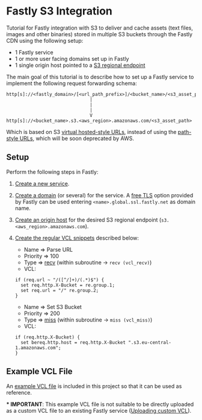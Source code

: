 # Fastly S3 Integration

Tutorial for Fastly integration with S3 to deliver and cache assets (text files, images and other binaries) stored in multiple S3 buckets through the Fastly CDN using the following setup:

* 1 Fastly service
* 1 or more user facing domains set up in Fastly
* 1 single origin host pointed to a <a href="https://docs.aws.amazon.com/general/latest/gr/s3.html" target="_blank">S3 regional endpoint</a>

The main goal of this tutorial is to describe how to set up a Fastly service to implement the following request forwarding schema:

    http[s]://<fastly_domain>/[<url_path_prefix>]/<bucket_name>/<s3_asset_path>
                                   |
                                   |
                                   |
                                   V
    http[s]://<bucket_name>.s3.<aws_region>.amazonaws.com/<s3_asset_path>

Which is based on S3 <a href="https://docs.aws.amazon.com/AmazonS3/latest/userguide/VirtualHosting.html#virtual-hosted-style-access" target="_blank">virtual hosted-style URLs</a>, instead of using the <a href="https://docs.aws.amazon.com/AmazonS3/latest/userguide/VirtualHosting.html#path-style-access" target="_blank">path-style URLs</a>, which will be soon deprecated by AWS.

## Setup

Perform the following steps in Fastly:

1. <a href="https://docs.fastly.com/en/guides/working-with-services#creating-a-new-service" target="_blank">Create a new service</a>.

2. <a href="https://docs.fastly.com/en/guides/working-with-domains#creating-a-domain" target="_blank">Create a domain</a> (or several) for the service. A <a href="https://docs.fastly.com/en/guides/setting-up-free-tls" target="_blank">free TLS</a> option provided by Fastly can be used entering `<name>.global.ssl.fastly.net` as domain name.

3. <a href="https://docs.fastly.com/en/guides/working-with-services#creating-a-new-host" target="_blank">Create an origin host</a> for the desired S3 regional endpoint (`s3.<aws_region>.amazonaws.com`).

4. <a href="https://docs.fastly.com/en/guides/using-regular-vcl-snippets#creating-a-regular-vcl-snippet" target="_blank">Create the regular VCL snippets</a> described below:
    * Name => Parse URL
    * Priority => 100
    * Type => <a href="https://developer.fastly.com/reference/vcl/subroutines/recv/" target="_blank">recv</a> (within subroutine -> `recv (vcl_recv)`)
    * VCL:

    ```
    if (req.url ~ "/([^/]+)/(.*)$") {
      set req.http.X-Bucket = re.group.1;
      set req.url = "/" re.group.2;
    }
    ```

    * Name => Set S3 Bucket
    * Priority => 200
    * Type => <a href="https://developer.fastly.com/reference/vcl/subroutines/miss/" target="_blank">miss</a> (within subroutine -> `miss (vcl_miss)`)
    * VCL:

    ```
    if (req.http.X-Bucket) {
      set bereq.http.host = req.http.X-Bucket ".s3.eu-central-1.amazonaws.com";
    }
    ```

## Example VCL File

An [example VCL file](fastly-s3-integration.vcl) is included in this project so that it can be used as reference.

**\* IMPORTANT**: This example VCL file is not suitable to be directly uploaded as a custom VCL file to an existing Fastly service (<a href="https://docs.fastly.com/en/guides/uploading-custom-vcl" target="_blank">Uploading custom VCL</a>).
